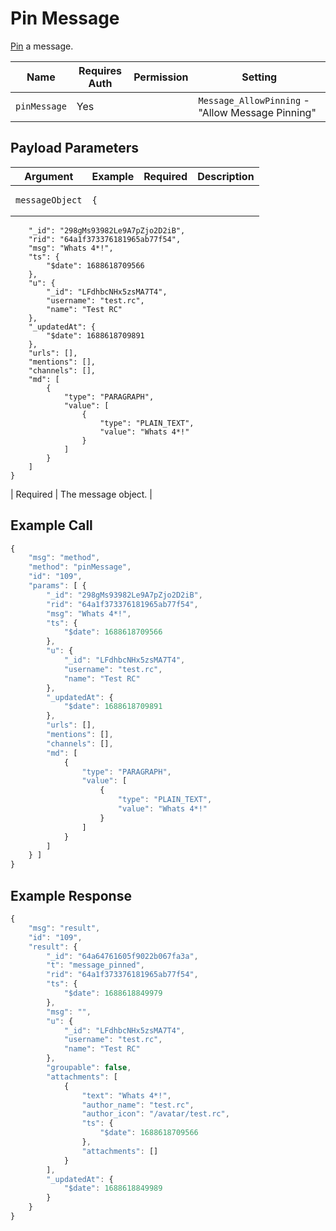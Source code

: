 # Pin Message

[Pin](https://docs.rocket.chat/use-rocket.chat/user-guides/messages/message-actions#pin-messages) a message.

| Name         | Requires Auth | Permission | Setting                                          |
| ------------ | ------------- | ---------- | ------------------------------------------------ |
| `pinMessage` | Yes           |            | `Message_AllowPinning` - "Allow Message Pinning" |

## Payload Parameters

| Argument        | Example                                                                                                                                                                                                                                                                                                                                                                                                                                                                                                                                                                                                                                                                                                                                                                       | Required | Description         |
| --------------- | ----------------------------------------------------------------------------------------------------------------------------------------------------------------------------------------------------------------------------------------------------------------------------------------------------------------------------------------------------------------------------------------------------------------------------------------------------------------------------------------------------------------------------------------------------------------------------------------------------------------------------------------------------------------------------------------------------------------------------------------------------------------------------- | -------- | ------------------- |
| `messageObject` | <pre><code>{
        "_id": "298gMs93982Le9A7pZjo2D2iB",
        "rid": "64a1f373376181965ab77f54",
        "msg": "Whats 4*!",
        "ts": {
            "$date": 1688618709566
        },
        "u": {
            "_id": "LFdhbcNHx5zsMA7T4",
            "username": "test.rc",
            "name": "Test RC"
        },
        "_updatedAt": {
            "$date": 1688618709891
        },
        "urls": [],
        "mentions": [],
        "channels": [],
        "md": [
            {
                "type": "PARAGRAPH",
                "value": [
                    {
                        "type": "PLAIN_TEXT",
                        "value": "Whats 4*!"
                    }
                ]
            }
        ]
    }
</code></pre> | Required | The message object. |

## Example Call

```javascript
{
    "msg": "method",
    "method": "pinMessage",
    "id": "109",
    "params": [ {
        "_id": "298gMs93982Le9A7pZjo2D2iB",
        "rid": "64a1f373376181965ab77f54",
        "msg": "Whats 4*!",
        "ts": {
            "$date": 1688618709566
        },
        "u": {
            "_id": "LFdhbcNHx5zsMA7T4",
            "username": "test.rc",
            "name": "Test RC"
        },
        "_updatedAt": {
            "$date": 1688618709891
        },
        "urls": [],
        "mentions": [],
        "channels": [],
        "md": [
            {
                "type": "PARAGRAPH",
                "value": [
                    {
                        "type": "PLAIN_TEXT",
                        "value": "Whats 4*!"
                    }
                ]
            }
        ]
    } ]
}
```

## Example Response

```javascript
{
    "msg": "result",
    "id": "109",
    "result": {
        "_id": "64a64761605f9022b067fa3a",
        "t": "message_pinned",
        "rid": "64a1f373376181965ab77f54",
        "ts": {
            "$date": 1688618849979
        },
        "msg": "",
        "u": {
            "_id": "LFdhbcNHx5zsMA7T4",
            "username": "test.rc",
            "name": "Test RC"
        },
        "groupable": false,
        "attachments": [
            {
                "text": "Whats 4*!",
                "author_name": "test.rc",
                "author_icon": "/avatar/test.rc",
                "ts": {
                    "$date": 1688618709566
                },
                "attachments": []
            }
        ],
        "_updatedAt": {
            "$date": 1688618849989
        }
    }
}
```

